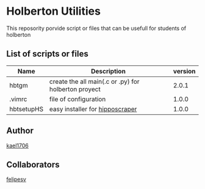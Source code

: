 # Holberton Utilities

This reposority porvide script or files that can be usefull for students of holberton

## List of scripts or files

| Name | Description  | version
|---|---|---|
|hbtgm| create the all main(.c or .py) for holberton proyect|2.0.1|
|.vimrc| file of configuration |1.0.0|
|hbtsetupHS| easy installer for [hipposcraper](https://github.com/kael1706/hipposcraper)  |1.0.0

## Author
[kael1706](https://github.com/kael1706) 

## Collaborators
[felipesv](https://github.com/felipesv)